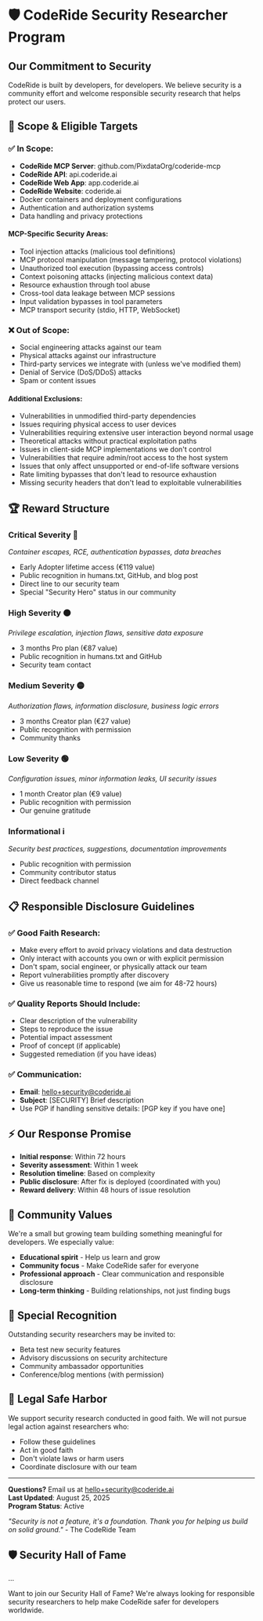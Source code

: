 # 🛡️ CodeRide Security Researcher Program

## Our Commitment to Security

CodeRide is built by developers, for developers. We believe security is a community effort and welcome responsible security research that helps protect our users.

## 🎯 Scope & Eligible Targets

### ✅ In Scope:

- **CodeRide MCP Server**: github.com/PixdataOrg/coderide-mcp
- **CodeRide API**: api.coderide.ai
- **CodeRide Web App**: app.coderide.ai
- **CodeRide Website**: coderide.ai
- Docker containers and deployment configurations
- Authentication and authorization systems
- Data handling and privacy protections

#### MCP-Specific Security Areas:
- Tool injection attacks (malicious tool definitions)
- MCP protocol manipulation (message tampering, protocol violations)
- Unauthorized tool execution (bypassing access controls)
- Context poisoning attacks (injecting malicious context data)
- Resource exhaustion through tool abuse
- Cross-tool data leakage between MCP sessions
- Input validation bypasses in tool parameters
- MCP transport security (stdio, HTTP, WebSocket)

### ❌ Out of Scope:

- Social engineering attacks against our team
- Physical attacks against our infrastructure
- Third-party services we integrate with (unless we've modified them)
- Denial of Service (DoS/DDoS) attacks
- Spam or content issues

#### Additional Exclusions:
- Vulnerabilities in unmodified third-party dependencies
- Issues requiring physical access to user devices
- Vulnerabilities requiring extensive user interaction beyond normal usage
- Theoretical attacks without practical exploitation paths
- Issues in client-side MCP implementations we don't control
- Vulnerabilities that require admin/root access to the host system
- Issues that only affect unsupported or end-of-life software versions
- Rate limiting bypasses that don't lead to resource exhaustion
- Missing security headers that don't lead to exploitable vulnerabilities

## 🏆 Reward Structure

### Critical Severity 🔴
*Container escapes, RCE, authentication bypasses, data breaches*

- Early Adopter lifetime access (€119 value)
- Public recognition in humans.txt, GitHub, and blog post
- Direct line to our security team
- Special "Security Hero" status in our community

### High Severity 🟠
*Privilege escalation, injection flaws, sensitive data exposure*

- 3 months Pro plan (€87 value)
- Public recognition in humans.txt and GitHub
- Security team contact

### Medium Severity 🟡
*Authorization flaws, information disclosure, business logic errors*

- 3 months Creator plan (€27 value)
- Public recognition with permission
- Community thanks

### Low Severity 🟢
*Configuration issues, minor information leaks, UI security issues*

- 1 month Creator plan (€9 value)
- Public recognition with permission
- Our genuine gratitude

### Informational ℹ️
*Security best practices, suggestions, documentation improvements*

- Public recognition with permission
- Community contributor status
- Direct feedback channel

## 📋 Responsible Disclosure Guidelines

### ✅ Good Faith Research:

- Make every effort to avoid privacy violations and data destruction
- Only interact with accounts you own or with explicit permission
- Don't spam, social engineer, or physically attack our team
- Report vulnerabilities promptly after discovery
- Give us reasonable time to respond (we aim for 48-72 hours)

### ✅ Quality Reports Should Include:

- Clear description of the vulnerability
- Steps to reproduce the issue
- Potential impact assessment
- Proof of concept (if applicable)
- Suggested remediation (if you have ideas)

### ✅ Communication:

- **Email**: hello+security@coderide.ai
- **Subject**: [SECURITY] Brief description
- Use PGP if handling sensitive details: [PGP key if you have one]

## ⚡ Our Response Promise

- **Initial response**: Within 72 hours
- **Severity assessment**: Within 1 week
- **Resolution timeline**: Based on complexity
- **Public disclosure**: After fix is deployed (coordinated with you)
- **Reward delivery**: Within 48 hours of issue resolution

## 🤝 Community Values

We're a small but growing team building something meaningful for developers. We especially value:

- **Educational spirit** - Help us learn and grow
- **Community focus** - Make CodeRide safer for everyone
- **Professional approach** - Clear communication and responsible disclosure
- **Long-term thinking** - Building relationships, not just finding bugs

## 🚀 Special Recognition

Outstanding security researchers may be invited to:

- Beta test new security features
- Advisory discussions on security architecture
- Community ambassador opportunities
- Conference/blog mentions (with permission)

## 📜 Legal Safe Harbor

We support security research conducted in good faith. We will not pursue legal action against researchers who:

- Follow these guidelines
- Act in good faith
- Don't violate laws or harm users
- Coordinate disclosure with our team

---

**Questions?** Email us at hello+security@coderide.ai  
**Last Updated**: August 25, 2025  
**Program Status**: Active

*"Security is not a feature, it's a foundation. Thank you for helping us build on solid ground."* - The CodeRide Team

## 🛡️ Security Hall of Fame

...

Want to join our Security Hall of Fame? We're always looking for responsible security researchers to help make CodeRide safer for developers worldwide.
